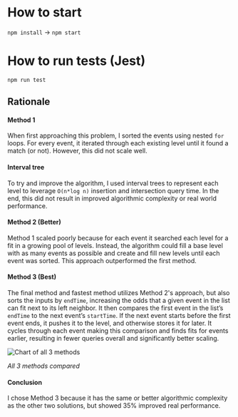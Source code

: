 # How to start

`npm install` →
`npm start`

# How to run tests (Jest)

`npm run test`

## Rationale

#### Method 1 
When first approaching this problem, I sorted the events using nested `for` loops. For every event, it iterated through each existing level until it found a match (or not). However, this did not scale well.

#### Interval tree
To try and improve the algorithm, I used interval trees to represent each level to leverage `O(n*log n)` insertion and intersection query time. In the end, this did not result in improved algorithmic complexity or real world performance.

#### Method 2 (Better)
Method 1 scaled poorly because for each event it searched each level for a fit in a growing pool of levels. Instead, the algorithm could fill a base level with as many events as possible and create and fill new levels until each event was sorted. This approach outperformed the first method.

#### Method 3 (Best)
The final method and fastest method utilizes Method 2's approach, but also sorts the inputs by `endTime`, increasing the odds that a given event in the list can fit next to its left neighbor. It then compares the first event in the list’s `endTime` to the next event’s `startTime`. If the next event starts before the first event ends, it pushes it to the level, and otherwise stores it for later. It cycles through each event making this comparison and finds fits for events earlier, resulting in fewer queries overall and significantly better scaling.

![Chart of all 3 methods](https://i.imgur.com/3ilmdbP.png)

*All 3 methods compared*

#### Conclusion
I chose Method 3 because it has the same or better algorithmic complexity as the other two solutions, but showed 35% improved real performance.



